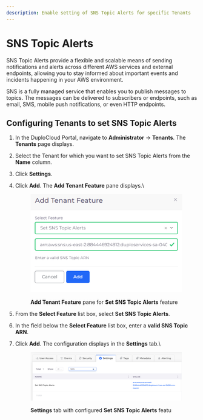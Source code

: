 ```yaml
---
description: Enable setting of SNS Topic Alerts for specific Tenants
---
```


# SNS Topic Alerts

SNS Topic Alerts provide a flexible and scalable means of sending notifications and alerts across different AWS services and external endpoints, allowing you to stay informed about important events and incidents happening in your AWS environment.

SNS is a fully managed service that enables you to publish messages to topics. The messages can be delivered to subscribers or endpoints, such as email, SMS, mobile push notifications, or even HTTP endpoints.

## Configuring Tenants to set SNS Topic Alerts

1. In the DuploCloud Portal, navigate to **Administrator** -> **Tenants**. The **Tenants** page displays.
2. Select the Tenant for which you want to set SNS Topic Alerts from the **Name** column.
3. Click **Settings**.
4.  Click **Add**. The **Add Tenant Feature** pane displays.\


    <figure><img src="../../../.gitbook/assets/sns.png" alt=""><figcaption><p><strong>Add Tenant Feature</strong> pane for <strong>Set SNS Topic Alerts</strong> feature</p></figcaption></figure>


5. From the **Select Feature** list box, select **Set SNS Topic Alerts**.
6. In the field below the **Select Feature** list box, enter a **valid SNS Topic ARN**.
7.  Click **Add**. The configuration displays in the **Settings** tab.\


    <figure><img src="../../../.gitbook/assets/sns2.png" alt=""><figcaption><p><strong>Settings</strong> tab with configured <strong>Set SNS Topic Alerts</strong> featu</p></figcaption></figure>
